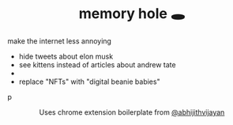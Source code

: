 <h1 align="center">memory hole 🕳️</h1>
<p>make the internet less annoying</p>
<ul>
<li>hide tweets about elon musk</li>
<li>see kittens instead of articles about andrew tate<li>
<li>replace "NFTs" with "digital beanie babies"</li>
</ul>
p<p align="center">Uses chrome extension boilerplate from <a href="https://twitter.com/_abhijithv">@abhijithvijayan</a></h3>
